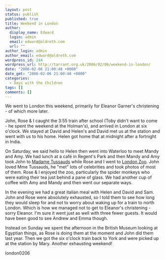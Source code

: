 ```yaml
---
layout: post
status: publish
published: true
title: Weekend in London
author:
  display_name: Edward
  login: admin
  email: edward@aldreth.com
  url: ""
author_login: admin
author_email: edward@aldreth.com
wordpress_id: 244
wordpress_url: http://tarrant.org.uk/2006/02/06/weekend-in-london/
date: "2006-02-06 21:00:48 +0000"
date_gmt: "2006-02-06 21:00:48 +0000"
categories:
  - Days with the Children
tags: []
comments: []
---
```


We went to London this weekend, primarily for Eleanor Garner\'s
christening - of which more later.

John, Rose &amp; I caught the 3:55 train after school (Toby didn\'t want
to come - he spent the weekend at the Holman\'s), and arrived in London
at six o\'clock. We stayed at David and Helen\'s and David met us at the
station and went with us to his home. Helen got home that at midnight
after a fortnight in India.

On Saturday, we said hello to Helen then went into Waterloo to meet
Mandy and Amy. We had lunch at a café in Regent\'s Park and then Mandy
and Amy took John to [Madame Tussauds][1] while Rose and I went to
[London Zoo][2]. John loved Mme Tussauds, he \"met\" lots of celebrities
and took photos of most of them. Rose &amp; I enjoyed the zoo,
particularly the spider monkeys who were eating their tea just behind a
pane of glass. We had another cup of coffee with Amy and Mandy and then
went our separate ways.

In the evening we had a great italian meal with Helen and David and Sam.
John and Rose were absolutely exhausted, so I told them to see how long
they would sleep for and not to worry about waking up for a train to
north London. Which is how we managed not to get to Eleanor\'s
christening - sorry Eleanor. I\'m sure it went just as well with three
fewer guests. It would have been good to see Andrew and Emma though.

Instead on Sunday we spent the afternoon in the British Museum looking
at Egyptian things, as Rose is doing them at the moment and John did
them last year. Then we got the six o\'clock train back to York and were
picked up at the station by Mary. Another exhausting weekend!

<wpg2>london0206</wpg2>



[1]: https://www.madame-tussauds.co.uk/index.asp
[2]: https://www.zsl.org/london-zoo/
